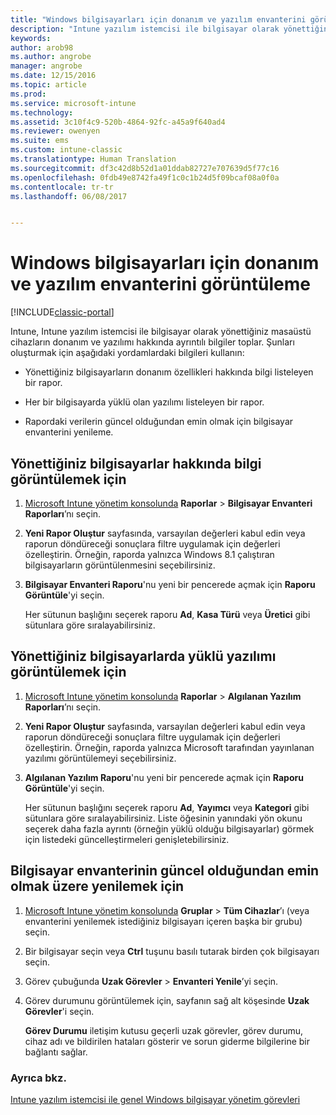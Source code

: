 ```yaml
---
title: "Windows bilgisayarları için donanım ve yazılım envanterini görüntüleme"
description: "Intune yazılım istemcisi ile bilgisayar olarak yönettiğiniz Windows masaüstü cihazlar hakkında donanım ve yazılım bilgilerini görüntüleme."
keywords: 
author: arob98
ms.author: angrobe
manager: angrobe
ms.date: 12/15/2016
ms.topic: article
ms.prod: 
ms.service: microsoft-intune
ms.technology: 
ms.assetid: 3c10f4c9-520b-4864-92fc-a45a9f640ad4
ms.reviewer: owenyen
ms.suite: ems
ms.custom: intune-classic
ms.translationtype: Human Translation
ms.sourcegitcommit: df3c42d8b52d1a01ddab82727e707639d5f77c16
ms.openlocfilehash: 0fdb49e8742fa49f1c0c1b24d5f09bcaf08a0f0a
ms.contentlocale: tr-tr
ms.lasthandoff: 06/08/2017


---
```


# <a name="view-hardware-and-software-inventory-for-windows-pcs"></a>Windows bilgisayarları için donanım ve yazılım envanterini görüntüleme

[!INCLUDE[classic-portal](../includes/classic-portal.md)]

Intune, Intune yazılım istemcisi ile bilgisayar olarak yönettiğiniz masaüstü cihazların donanım ve yazılımı hakkında ayrıntılı bilgiler toplar. Şunları oluşturmak için aşağıdaki yordamlardaki bilgileri kullanın:

-   Yönettiğiniz bilgisayarların donanım özellikleri hakkında bilgi listeleyen bir rapor.

-   Her bir bilgisayarda yüklü olan yazılımı listeleyen bir rapor.

-   Rapordaki verilerin güncel olduğundan emin olmak için bilgisayar envanterini yenileme.

## <a name="to-display-information-about-pcs-you-manage"></a>Yönettiğiniz bilgisayarlar hakkında bilgi görüntülemek için

1.  [Microsoft Intune yönetim konsolunda](https://manage.microsoft.com/) **Raporlar** &gt; **Bilgisayar Envanteri Raporları**’nı seçin.

2.  **Yeni Rapor Oluştur** sayfasında, varsayılan değerleri kabul edin veya raporun döndüreceği sonuçlara filtre uygulamak için değerleri özelleştirin. Örneğin, raporda yalnızca Windows 8.1 çalıştıran bilgisayarların görüntülenmesini seçebilirsiniz.

3.  **Bilgisayar Envanteri Raporu**'nu yeni bir pencerede açmak için **Raporu Görüntüle**'yi seçin.

    Her sütunun başlığını seçerek raporu **Ad**, **Kasa Türü** veya **Üretici** gibi sütunlara göre sıralayabilirsiniz.

## <a name="to-display-software-installed-on-pcs-you-manage"></a>Yönettiğiniz bilgisayarlarda yüklü yazılımı görüntülemek için

1.  [Microsoft Intune yönetim konsolunda](https://manage.microsoft.com/) **Raporlar** &gt; **Algılanan Yazılım Raporları**’nı seçin.

2.  **Yeni Rapor Oluştur** sayfasında, varsayılan değerleri kabul edin veya raporun döndüreceği sonuçlara filtre uygulamak için değerleri özelleştirin. Örneğin, raporda yalnızca Microsoft tarafından yayınlanan yazılımı görüntülemeyi seçebilirsiniz.

3.  **Algılanan Yazılım Raporu**'nu yeni bir pencerede açmak için **Raporu Görüntüle**'yi seçin.

    Her sütunun başlığını seçerek raporu **Ad**, **Yayımcı** veya **Kategori** gibi sütunlara göre sıralayabilirsiniz. Liste öğesinin yanındaki yön okunu seçerek daha fazla ayrıntı (örneğin yüklü olduğu bilgisayarlar) görmek için listedeki güncelleştirmeleri genişletebilirsiniz.

## <a name="to-refresh-computer-inventory-to-ensure-it-is-current"></a>Bilgisayar envanterinin güncel olduğundan emin olmak üzere yenilemek için

1.  [Microsoft Intune yönetim konsolunda](https://manage.microsoft.com/) **Gruplar** &gt; **Tüm Cihazlar**’ı (veya envanterini yenilemek istediğiniz bilgisayarı içeren başka bir grubu) seçin.

2.  Bir bilgisayar seçin veya **Ctrl** tuşunu basılı tutarak birden çok bilgisayarı seçin.

3.  Görev çubuğunda **Uzak Görevler** &gt; **Envanteri Yenile**’yi seçin.

4.  Görev durumunu görüntülemek için, sayfanın sağ alt köşesinde **Uzak Görevler**'i seçin.

    **Görev Durumu** iletişim kutusu geçerli uzak görevler, görev durumu, cihaz adı ve bildirilen hataları gösterir ve sorun giderme bilgilerine bir bağlantı sağlar.

### <a name="see-also"></a>Ayrıca bkz.

[Intune yazılım istemcisi ile genel Windows bilgisayar yönetim görevleri](common-windows-pc-management-tasks-with-the-microsoft-intune-computer-client.md)
